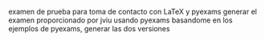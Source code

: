 examen de prueba para toma de contacto con LaTeX y pyexams
generar el examen proporcionado por jviu usando pyexams
basandome en los ejemplos de pyexams, generar las dos versiones